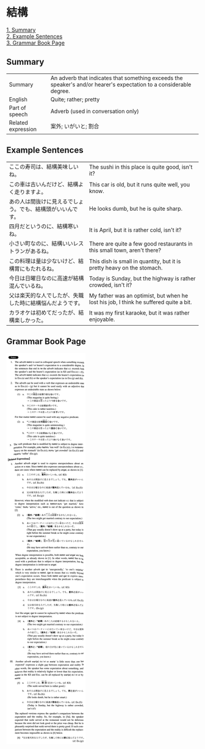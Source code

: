 # 結構

[1. Summary](#summary)<br>
[2. Example Sentences](#example-sentences)<br>
[3. Grammar Book Page](#grammar-book-page)<br>


## Summary

<table><tr>   <td>Summary</td>   <td>An adverb that indicates that something exceeds the speaker's and/or hearer's expectation to a considerable degree.</td></tr><tr>   <td>English</td>   <td>Quite; rather; pretty</td></tr><tr>   <td>Part of speech</td>   <td>Adverb (used in conversation only)</td></tr><tr>   <td>Related expression</td>   <td>案外; いがいと; 割合</td></tr></table>

## Example Sentences

<table><tr>   <td>ここの寿司は、結構美味しいね。</td>   <td>The sushi in this place is quite good, isn't it?</td></tr><tr>   <td>この車は古いんだけど、結構よく走りますよ。</td>   <td>This car is old, but it runs quite well, you know.</td></tr><tr>   <td>あの人は間抜けに見えるでしょう。でも、結構頭がいいんです。</td>   <td>He looks dumb, but he is quite sharp.</td></tr><tr>   <td>四月だというのに、結構寒いね。</td>   <td>It is April, but it is rather cold, isn't it?</td></tr><tr>   <td>小さい町なのに、結構いいレストランがあるね。</td>   <td>There are quite a few good restaurants in this small town, aren't there?</td></tr><tr>   <td>この料理は量は少ないけど、結構胃にもたれるね。</td>   <td>This dish is small in quantity, but it is pretty heavy on the stomach.</td></tr><tr>   <td>今日は日曜日なのに高速が結構混んでいるね。</td>   <td>Today is Sunday, but the highway is rather crowded, isn't it?</td></tr><tr>   <td>父は楽天的な人でしたが、失職した時に結構悩んだようです。</td>   <td>My father was an optimist, but when he lost his job, I think he suffered quite a bit.</td></tr><tr>   <td>カラオケは初めてだったが、結構楽しかった。</td>   <td>It was my first karaoke, but it was rather enjoyable.</td></tr></table>

## Grammar Book Page

![](../img/Intermediate結構.png)

